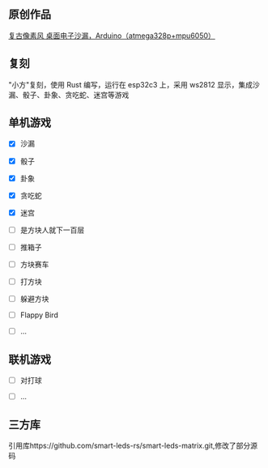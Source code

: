 ## 原创作品
[复古像素风 桌面电子沙漏，Arduino（atmega328p+mpu6050）](https://www.bilibili.com/video/BV1QP411Y7K3/?share_source=copy_web&vd_source=41da856c543dfcc8802471a83af59251)

## 复刻
"小方"复刻，使用 Rust 编写，运行在 esp32c3 上，采用 ws2812 显示，集成沙漏、骰子、卦象、贪吃蛇、迷宫等游戏

## 单机游戏

- [x] 沙漏
- [x] 骰子
- [x] 卦象
- [x] 贪吃蛇
- [x] 迷宫
- [ ] 是方块人就下一百层
- [ ] 推箱子
- [ ] 方块赛车
- [ ] 打方块
- [ ] 躲避方块
- [ ] Flappy Bird
- [ ] ...


## 联机游戏

- [ ] 对打球
- [ ] ...


## 三方库

引用库https://github.com/smart-leds-rs/smart-leds-matrix.git,修改了部分源码

